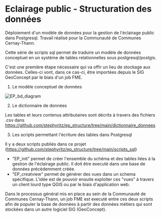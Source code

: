 # Eclairage public - Structuration des données

Déploiement d'un modèle de données pour la gestion de l'éclairage public dans Postgresql. Travail réalisé pour la Communauté de Communes Cernay-Thann.

Cette série de scripts sql permet de traduire un modèle de données conceptuel en un système de tables relationnelles sous postgresql/postgis.

C'est une première étape nécessaire qui va offir un lieu de stockage aux données. Celles-ci vont, dans ce cas-ci, être importées depuis le SIG GeoConcept par le biais d'un job FME.

1. Le modèle conceptuel de données


![EP_bd_diagram](https://user-images.githubusercontent.com/34446202/134654337-71c2f48c-94d6-4539-8611-cecce56a88d1.png)



2. Le dictionnaire de données

Les tables et leurs contenus attributaires sont décrits à travers des fichiers .csv dans https://github.com/stephyritz/ep_structure/tree/main/dictionnaire_donnees

3. Les scripts permettant l'écriture des tables dans Postgresql

Il y a deux scripts publiés dans ce projet (https://github.com/stephyritz/ep_structure/tree/main/scripts_sql)

- "EP_init" permet de créer l'ensemble du schéma et des tables liées à la gestion de l'éclairage public. Il doit être executé dans une base de données précédemment créée.
- "EP_creatview" permet de générer des vues dans un schema spécifique. L'idée est de pouvoir ensuite exploiter ces "vues" à travers un client lourd type QGIS ou par le biais d'application web.

Dans le processus général mis en place au sein de la Communauté de Communes Cernay-Thann, un job FME est executé entre ces deux scripts afin de populer la base de données à partir des données métiers qui sont stockées dans un autre logiciel SIG (GeoConcept).
